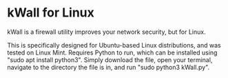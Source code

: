 # kWall for Linux
kWall is a firewall utility improves your network security, but for Linux.

This is specifically designed for Ubuntu-based Linux distributions, and was tested on Linux Mint. Requires Python to run, which can be installed using "sudo apt install python3". Simply download the file, open your terminal, navigate to the directory the file is in, and run "sudo python3 kWall.py".
